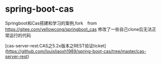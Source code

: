 # spring-boot-cas
Springboot和Cas搭建和学习的案例,fork　from https://gitee.com/yellowcong/springboot_cas
修改了一些自己clone后无法正常运行的代码

[cas-server-rest:CAS之5.2x版本之REST验证ticket] (https://github.com/louisliaoxh1989/spring-boot-cas/tree/master/cas-server-rest)
